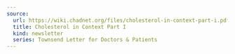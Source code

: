 ```yaml
---
source:
  url: https://wiki.chadnet.org/files/cholesterol-in-context-part-i.pdf
  title: Cholesterol in Context Part I
  kind: newsletter
  series: Townsend Letter for Doctors & Patients
---
```

